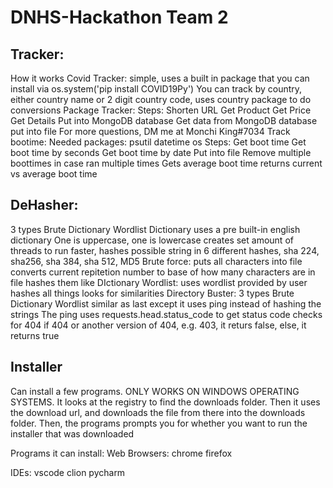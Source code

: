 # DNHS-Hackathon Team 2

## Tracker:
How it works
Covid Tracker:
simple, uses a built in package that you can install via os.system('pip install COVID19Py')
You can track by country, either country name or 2 digit country code, uses country package to do conversions
Package Tracker:
Steps:
Shorten URL
Get Product
Get Price
Get Details
Put into MongoDB database
Get data from MongoDB database
put into file
For more questions, DM me at Monchi King#7034
Track bootime:
Needed packages:
psutil
datetime
os
Steps:
Get boot time
Get boot time by seconds
Get boot time by date
Put into file
Remove multiple boottimes in case ran multiple times
Gets average boot time
returns current vs average boot time

## DeHasher:
3 types
Brute
Dictionary
Wordlist
Dictionary uses a pre built-in english dictionary
One is uppercase, one is lowercase
creates set amount of threads to run faster, hashes possible string in 6 different hashes, sha 224, sha256, sha 384, sha 512, MD5
Brute force:
puts all characters into file
converts current repitetion number to base of how many characters are in file
hashes them like DIctionary
Wordlist:
uses wordlist provided by user
hashes all things
looks for similarities
Directory Buster:
3 types
Brute
Dictionary
Wordlist
similar as last except it uses ping instead of hashing the strings
The ping uses requests.head.status_code to get status code
checks for 404
if 404 or another version of 404, e.g. 403, it returs false, else, it returns true

## Installer
Can install a few programs. ONLY WORKS ON WINDOWS OPERATING SYSTEMS. It looks at the registry to find the downloads folder.
Then it uses the download url, and downloads the file from there into the downloads folder.
Then, the programs prompts you for whether you want to run the installer that was downloaded

Programs it can install:
Web Browsers:
    chrome
    firefox

IDEs:
    vscode
    clion
    pycharm
